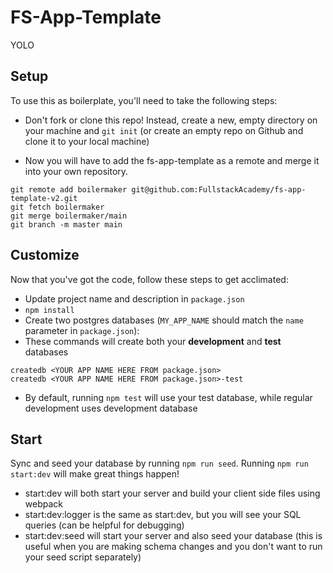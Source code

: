 # FS-App-Template

YOLO

## Setup

To use this as boilerplate, you'll need to take the following steps:

-   Don't fork or clone this repo! Instead, create a new, empty
    directory on your machine and `git init` (or create an empty repo on
    Github and clone it to your local machine)

-   Now you will have to add the fs-app-template as a remote and merge it into your own repository.

```
git remote add boilermaker git@github.com:FullstackAcademy/fs-app-template-v2.git
git fetch boilermaker
git merge boilermaker/main
git branch -m master main
```

## Customize

Now that you've got the code, follow these steps to get acclimated:

-   Update project name and description in `package.json`
-   `npm install`
-   Create two postgres databases (`MY_APP_NAME` should match the `name`
    parameter in `package.json`):
-   These commands will create both your **development** and **test** databases

```
createdb <YOUR APP NAME HERE FROM package.json>
createdb <YOUR APP NAME HERE FROM package.json>-test
```

-   By default, running `npm test` will use your test database, while
    regular development uses development database

## Start

Sync and seed your database by running `npm run seed`. Running `npm run start:dev` will make great things happen!

-   start:dev will both start your server and build your client side files using webpack
-   start:dev:logger is the same as start:dev, but you will see your SQL queries (can be helpful for debugging)
-   start:dev:seed will start your server and also seed your database (this is useful when you are making schema changes and you don't want to run your seed script separately)
